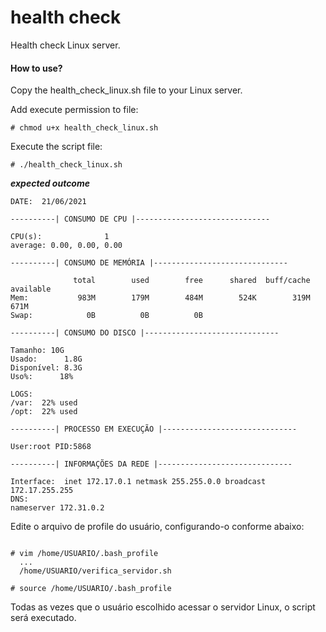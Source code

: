 # health check
Health check Linux server.

#### How to use?
Copy the health_check_linux.sh file to your Linux server.

Add execute permission to file:

````
# chmod u+x health_check_linux.sh

```` 

Execute the script file:

````
# ./health_check_linux.sh

```` 
**_expected outcome_**
```` 
DATE:  21/06/2021

----------| CONSUMO DE CPU |------------------------------

CPU(s):              1
average: 0.00, 0.00, 0.00

----------| CONSUMO DE MEMÓRIA |------------------------------

              total        used        free      shared  buff/cache   available
Mem:           983M        179M        484M        524K        319M        671M
Swap:            0B          0B          0B

----------| CONSUMO DO DISCO |------------------------------

Tamanho: 10G
Usado:      1.8G
Disponível: 8.3G
Uso%:      18%

LOGS:
/var:  22% used
/opt:  22% used

----------| PROCESSO EM EXECUÇÃO |------------------------------

User:root PID:5868

----------| INFORMAÇÕES DA REDE |------------------------------

Interface:  inet 172.17.0.1 netmask 255.255.0.0 broadcast 172.17.255.255
DNS:
nameserver 172.31.0.2

```` 
Edite o arquivo de profile do usuário, configurando-o conforme abaixo:

```` 

# vim /home/USUARIO/.bash_profile
  ...
  /home/USUARIO/verifica_servidor.sh

# source /home/USUARIO/.bash_profile
```` 

Todas as vezes que o usuário escolhido acessar o servidor Linux, o script será executado.
